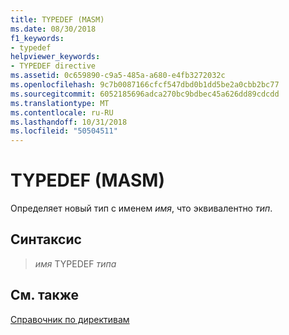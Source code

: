 ```yaml
---
title: TYPEDEF (MASM)
ms.date: 08/30/2018
f1_keywords:
- typedef
helpviewer_keywords:
- TYPEDEF directive
ms.assetid: 0c659890-c9a5-485a-a680-e4fb3272032c
ms.openlocfilehash: 9c7b0087166cfcf547dbd0b1dd5be2a0cbb2bc77
ms.sourcegitcommit: 6052185696adca270bc9bdbec45a626dd89cdcdd
ms.translationtype: MT
ms.contentlocale: ru-RU
ms.lasthandoff: 10/31/2018
ms.locfileid: "50504511"
---
```

# <a name="typedef-masm"></a>TYPEDEF (MASM)

Определяет новый тип с именем *имя*, что эквивалентно *тип*.

## <a name="syntax"></a>Синтаксис

> *имя* TYPEDEF *типа*

## <a name="see-also"></a>См. также

[Справочник по директивам](../../assembler/masm/directives-reference.md)<br/>
